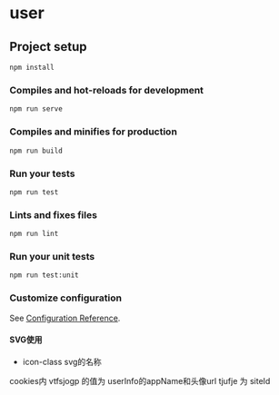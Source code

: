 # user

## Project setup
```
npm install
```

### Compiles and hot-reloads for development
```
npm run serve
```

### Compiles and minifies for production
```
npm run build
```

### Run your tests
```
npm run test
```

### Lints and fixes files
```
npm run lint
```

### Run your unit tests
```
npm run test:unit
```

### Customize configuration
See [Configuration Reference](https://cli.vuejs.org/config/).

#### SVG使用
- icon-class svg的名称
<svg-icon  icon-class="arrow-down"></svg-icon>

cookies内  vtfsjogp 的值为 userInfo的appName和头像url
           tjufje 为 siteId
<!-- 对应的每一个字母为对应的字母的下一个字母 -->